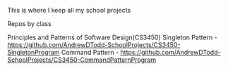 This is where I keep all my school projects

Repos by class

Principles and Patterns of Software Design(CS3450)
	Singleton Pattern - https://github.com/AndrewDTodd-SchoolProjects/CS3450-SingletonProgram
	Command Pattern - https://github.com/AndrewDTodd-SchoolProjects/CS3450-CommandPatternProgram
